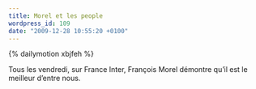 ```yaml
---
title: Morel et les people
wordpress_id: 109
date: "2009-12-28 10:55:20 +0100"
---
```


{% dailymotion xbjfeh %}

Tous les vendredi, sur France Inter, François Morel démontre qu’il est le
meilleur d’entre nous.
